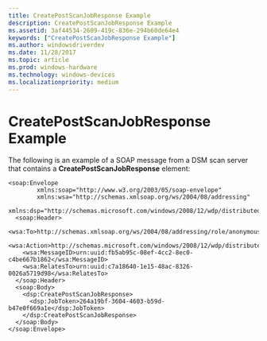```yaml
---
title: CreatePostScanJobResponse Example
description: CreatePostScanJobResponse Example
ms.assetid: 3af44534-2609-419c-836e-294b60de64e4
keywords: ["CreatePostScanJobResponse Example"]
ms.author: windowsdriverdev
ms.date: 11/28/2017
ms.topic: article
ms.prod: windows-hardware
ms.technology: windows-devices
ms.localizationpriority: medium
---
```


# CreatePostScanJobResponse Example


The following is an example of a SOAP message from a DSM scan server that contains a **CreatePostScanJobResponse** element:

```
<soap:Envelope
        xmlns:soap="http://www.w3.org/2003/05/soap-envelope"
        xmlns:wsa="http://schemas.xmlsoap.org/ws/2004/08/addressing"
        xmlns:dsp="http://schemas.microsoft.com/windows/2008/12/wdp/distributedscan/processing">
  <soap:Header>
    <wsa:To>http://schemas.xmlsoap.org/ws/2004/08/addressing/role/anonymous</wsa:To>
    <wsa:Action>http://schemas.microsoft.com/windows/2008/12/wdp/distributedscan/processing/CreatePostScanJobResponse</wsa:Action>
    <wsa:MessageID>urn:uuid:fb5ab95c-08ef-4cc2-8ec0-c4be667b1862</wsa:MessageID>
    <wsa:RelatesTo>urn:uuid:c7a18640-1e15-48ac-8326-0026a5719d98</wsa:RelatesTo>
  </soap:Header>
  <soap:Body>
    <dsp:CreatePostScanJobResponse>
      <dsp:JobToken>264a19bf-3604-4603-b59d-b47e0f669a1e</dsp:JobToken>
    </dsp:CreatePostScanJobResponse>
  </soap:Body>
</soap:Envelope>
```

 

 





